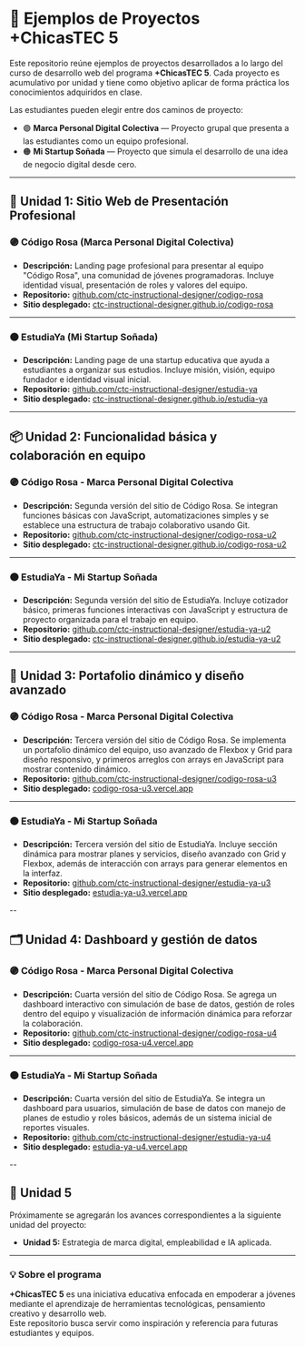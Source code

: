 # 🌟 Ejemplos de Proyectos +ChicasTEC 5

Este repositorio reúne ejemplos de proyectos desarrollados a lo largo del curso de desarrollo web del programa **+ChicasTEC 5**. Cada proyecto es acumulativo por unidad y tiene como objetivo aplicar de forma práctica los conocimientos adquiridos en clase.

Las estudiantes pueden elegir entre dos caminos de proyecto:

- 🟣 **Marca Personal Digital Colectiva** — Proyecto grupal que presenta a las estudiantes como un equipo profesional.
- 🟠 **Mi Startup Soñada** — Proyecto que simula el desarrollo de una idea de negocio digital desde cero.

---

## 🔧 Unidad 1: Sitio Web de Presentación Profesional

### 🟣 Código Rosa (Marca Personal Digital Colectiva)

- **Descripción:** Landing page profesional para presentar al equipo "Código Rosa", una comunidad de jóvenes programadoras. Incluye identidad visual, presentación de roles y valores del equipo.
- **Repositorio:** [github.com/ctc-instructional-designer/codigo-rosa](https://github.com/ctc-instructional-designer/codigo-rosa)
- **Sitio desplegado:** [ctc-instructional-designer.github.io/codigo-rosa](https://ctc-instructional-designer.github.io/codigo-rosa/)

---

### 🟠 EstudiaYa (Mi Startup Soñada)

- **Descripción:** Landing page de una startup educativa que ayuda a estudiantes a organizar sus estudios. Incluye misión, visión, equipo fundador e identidad visual inicial.
- **Repositorio:** [github.com/ctc-instructional-designer/estudia-ya](https://github.com/ctc-instructional-designer/estudia-ya)
- **Sitio desplegado:** [ctc-instructional-designer.github.io/estudia-ya](https://ctc-instructional-designer.github.io/estudia-ya/)

---

## 📦 Unidad 2: Funcionalidad básica y colaboración en equipo

### 🟣 Código Rosa - Marca Personal Digital Colectiva

- **Descripción:** Segunda versión del sitio de Código Rosa. Se integran funciones básicas con JavaScript, automatizaciones simples y se establece una estructura de trabajo colaborativo usando Git.  
- **Repositorio:** [github.com/ctc-instructional-designer/codigo-rosa-u2](https://github.com/ctc-instructional-designer/codigo-rosa-u2)  
- **Sitio desplegado:** [ctc-instructional-designer.github.io/codigo-rosa-u2](https://ctc-instructional-designer.github.io/codigo-rosa-u2/)

---

### 🟠 EstudiaYa - Mi Startup Soñada

- **Descripción:** Segunda versión del sitio de EstudiaYa. Incluye cotizador básico, primeras funciones interactivas con JavaScript y estructura de proyecto organizada para el trabajo en equipo.  
- **Repositorio:** [github.com/ctc-instructional-designer/estudia-ya-u2](https://github.com/ctc-instructional-designer/estudia-ya-u2)  
- **Sitio desplegado:** [ctc-instructional-designer.github.io/estudia-ya-u2](https://ctc-instructional-designer.github.io/estudia-ya-u2/)

---

## 🎨 Unidad 3: Portafolio dinámico y diseño avanzado

### 🟣 Código Rosa - Marca Personal Digital Colectiva

- **Descripción:** Tercera versión del sitio de Código Rosa. Se implementa un portafolio dinámico del equipo, uso avanzado de Flexbox y Grid para diseño responsivo, y primeros arreglos con arrays en JavaScript para mostrar contenido dinámico.  
- **Repositorio:** [github.com/ctc-instructional-designer/codigo-rosa-u3](https://github.com/ctc-instructional-designer/codigo-rosa-u3)  
- **Sitio desplegado:** [codigo-rosa-u3.vercel.app](https://codigo-rosa-u3.vercel.app/)

---

### 🟠 EstudiaYa - Mi Startup Soñada

- **Descripción:** Tercera versión del sitio de EstudiaYa. Incluye sección dinámica para mostrar planes y servicios, diseño avanzado con Grid y Flexbox, además de interacción con arrays para generar elementos en la interfaz.  
- **Repositorio:** [github.com/ctc-instructional-designer/estudia-ya-u3](https://github.com/ctc-instructional-designer/estudia-ya-u3)  
- **Sitio desplegado:** [estudia-ya-u3.vercel.app](https://estudia-ya-u3.vercel.app/)

--

## 🗂️ Unidad 4: Dashboard y gestión de datos

### 🟣 Código Rosa - Marca Personal Digital Colectiva

- **Descripción:** Cuarta versión del sitio de Código Rosa. Se agrega un dashboard interactivo con simulación de base de datos, gestión de roles dentro del equipo y visualización de información dinámica para reforzar la colaboración.  
- **Repositorio:** [github.com/ctc-instructional-designer/codigo-rosa-u4](https://github.com/ctc-instructional-designer/codigo-rosa-u4)  
- **Sitio desplegado:** [codigo-rosa-u4.vercel.app](https://codigo-rosa-u4.vercel.app/)

---

### 🟠 EstudiaYa - Mi Startup Soñada

- **Descripción:** Cuarta versión del sitio de EstudiaYa. Se integra un dashboard para usuarios, simulación de base de datos con manejo de planes de estudio y roles básicos, además de un sistema inicial de reportes visuales.  
- **Repositorio:** [github.com/ctc-instructional-designer/estudia-ya-u4](https://github.com/ctc-instructional-designer/estudia-ya-u4)  
- **Sitio desplegado:** [estudia-ya-u4.vercel.app](https://estudia-ya-u4.vercel.app/)

--

## 🚀 Unidad 5

Próximamente se agregarán los avances correspondientes a la siguiente unidad del proyecto:

- **Unidad 5:** Estrategia de marca digital, empleabilidad e IA aplicada.

---

### 💡 Sobre el programa

**+ChicasTEC 5** es una iniciativa educativa enfocada en empoderar a jóvenes mediante el aprendizaje de herramientas tecnológicas, pensamiento creativo y desarrollo web.  
Este repositorio busca servir como inspiración y referencia para futuras estudiantes y equipos.
